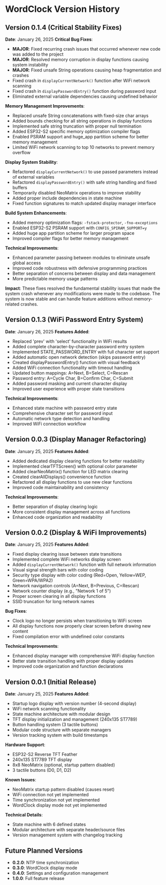 # WordClock Version History

## Version 0.1.4 (Critical Stability Fixes)
**Date**: January 26, 2025
**Critical Bug Fixes**:
- **MAJOR**: Fixed recurring crash issues that occurred whenever new code was added to the project
- **MAJOR**: Resolved memory corruption in display functions causing system instability
- **MAJOR**: Fixed unsafe String operations causing heap fragmentation and crashes
- Fixed crash in `displayCurrentNetwork()` function after WiFi network scanning
- Fixed crash in `displayPasswordEntry()` function during password input
- Eliminated external variable dependencies causing undefined behavior

**Memory Management Improvements**:
- Replaced unsafe String concatenations with fixed-size char arrays
- Added bounds checking for all string operations in display functions
- Implemented safe string truncation with proper null termination
- Added ESP32-S2 specific memory optimization compiler flags
- Enabled PSRAM support and huge_app partition scheme for better memory management
- Limited WiFi network scanning to top 10 networks to prevent memory overflow

**Display System Stability**:
- Refactored `displayCurrentNetwork()` to use passed parameters instead of external variables
- Refactored `displayPasswordEntry()` with safe string handling and fixed buffers
- Temporarily disabled NeoMatrix operations to improve stability
- Added proper include dependencies in state machine
- Fixed function signatures to match updated display manager interface

**Build System Enhancements**:
- Added memory optimization flags: `-fstack-protector`, `-fno-exceptions`
- Enabled ESP32-S2 PSRAM support with `CONFIG_SPIRAM_SUPPORT=y`
- Added huge app partition scheme for larger program space
- Improved compiler flags for better memory management

**Technical Improvements**:
- Enhanced parameter passing between modules to eliminate unsafe global access
- Improved code robustness with defensive programming practices
- Better separation of concerns between display and data management
- More predictable memory usage patterns

**Impact**: These fixes resolved the fundamental stability issues that made the system crash whenever any modifications were made to the codebase. The system is now stable and can handle feature additions without memory-related crashes.

## Version 0.1.3 (WiFi Password Entry System)
**Date**: January 26, 2025
**Features Added**:
- Replaced 'prev' with 'select' functionality in WiFi results
- Added complete character-by-character password entry system
- Implemented STATE_PASSWORD_ENTRY with full character set support
- Added automatic open network detection (skips password entry)
- Created displayPasswordEntry() function with visual feedback
- Added WiFi connection functionality with timeout handling
- Updated button mappings: A=Next, B=Select, C=Rescan
- Password entry: A=Cycle Char, B=Confirm Char, C=Submit
- Added password masking and current character display
- Improved user experience with proper state transitions

**Technical Improvements**:
- Enhanced state machine with password entry state
- Comprehensive character set for password input
- Automatic network type detection and handling
- Improved WiFi connection workflow

## Version 0.0.3 (Display Manager Refactoring)
**Date**: January 25, 2025
**Features Added**:
- Added dedicated display clearing functions for better readability
- Implemented clearTFTScreen() with optional color parameter
- Added clearNeoMatrix() function for LED matrix clearing
- Created clearAllDisplays() convenience function
- Refactored all display functions to use new clear functions
- Improved code maintainability and consistency

**Technical Improvements**:
- Better separation of display clearing logic
- More consistent display management across all functions
- Enhanced code organization and readability

## Version 0.0.2 (Display & WiFi Improvements)
**Date**: January 25, 2025
**Features Added**:
- Fixed display clearing issue between state transitions
- Implemented complete WiFi networks display screen
- Added `displayCurrentNetwork()` function with full network information
- Visual signal strength bars with color coding
- Security type display with color coding (Red=Open, Yellow=WEP, Green=WPA/WPA2)
- Network navigation controls (A=Next, B=Previous, C=Rescan)
- Network counter display (e.g., "Network 1 of 5")
- Proper screen clearing in all display functions
- SSID truncation for long network names

**Bug Fixes**:
- Clock logo no longer persists when transitioning to WiFi screen
- All display functions now properly clear screen before drawing new content
- Fixed compilation error with undefined color constants

**Technical Improvements**:
- Enhanced display manager with comprehensive WiFi display function
- Better state transition handling with proper display updates
- Improved code organization and function declarations

## Version 0.0.1 (Initial Release)
**Date**: January 25, 2025
**Features Added**:
- Startup logo display with version number (4-second display)
- WiFi network scanning functionality
- State machine architecture with modular design
- TFT display initialization and management (240x135 ST7789)
- Button handling system (3 tactile buttons)
- Modular code structure with separate managers
- Version tracking system with build timestamps

**Hardware Support**:
- ESP32-S2 Reverse TFT Feather
- 240x135 ST7789 TFT display
- 8x8 NeoMatrix (optional, startup pattern disabled)
- 3 tactile buttons (D0, D1, D2)

**Known Issues**:
- NeoMatrix startup pattern disabled (causes reset)
- WiFi connection not yet implemented
- Time synchronization not yet implemented
- WordClock display mode not yet implemented

**Technical Details**:
- State machine with 6 defined states
- Modular architecture with separate header/source files
- Version management system with changelog tracking

## Future Planned Versions
- **0.2.0**: NTP time synchronization
- **0.3.0**: WordClock display mode
- **0.4.0**: Settings and configuration management
- **1.0.0**: Full feature release
